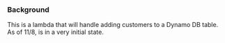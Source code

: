 ### Background

This is a lambda that will handle adding customers to a Dynamo DB table. As of 11/8, is in a very initial state. 